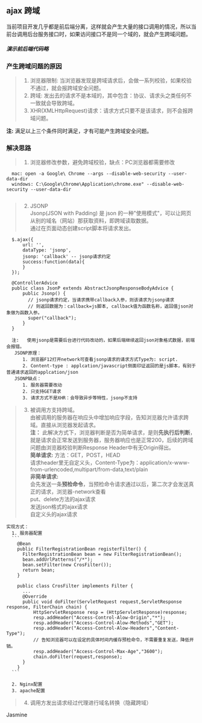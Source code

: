 ## ajax 跨域
当前项目开发几乎都是前后端分离，这样就会产生大量的接口调用的情况，所以当前台调用后台服务接口时，如果访问接口不是同一个域的，就会产生跨域问题。  

##### 演示前后端代码略  

### 产生跨域问题的原因    
>1. 浏览器限制: 当浏览器发现是跨域请求后，会做一系列校验，如果校验不通过，就会报跨域安全问题。  
>2. 跨域: 发出去的请求不是本域的，其中包含：协议、请求头之类任何不一致就会导致跨域。  
>3. XHR(XMLHttpRequest)请求：请求方式只要不是该请求，则不会报跨域问题。    

**注:**  满足以上三个条件同时满足，才有可能产生跨域安全问题。   

### 解决思路  
>1. 浏览器修改参数，避免跨域校验，缺点：PC浏览器都需要修改    
  ```  
    mac: open -a Google\ Chrome --args --disable-web-security --user-data-dir  
    windows: C:\Google\Chrome\Application\chrome.exe" --disable-web-security --user-data-dir  
    
 ```   
>2. JSONP  
Jsonp(JSON with Padding) 是 json 的一种"使用模式"，可以让网页从别的域名（网站）那获取资料，即跨域读取数据。  
通过在页面动态创建script脚本将请求发出。
```  
  $.ajax({
      url: '',
      dataType: 'jsonp',
      jsonp: 'callback' -- jsonp请求约定
      success:function(data){
      }
  });    
  
  @ControllerAdvice
  public class JsonP extends AbstractJsonpResponseBodyAdvice {
      public Jsonp() {
        // jsonp请求约定，当请求携带callback入参，则该请求为jsonp请求
        // 则返回数据为：callback=js脚本, callback值为函数名称，返回值json对象做为函数入参。
        super("callback");
      }
  }  
  
  注:   使用jsonp是需要后台进行代码改动的，如果后端继续返回json对象格式数据，前端会报错。  
   JSONP原理：  
      1. 浏览器F12打开network可查看jsonp请求的请求方式Type为: script.  
      2. Content-type : applcation/javascript侧面印证返回的是js脚本，有别于普通请求返回的applcation/json  
   JSONP缺点：
      1. 服务器需要改动  
      2. 只支持GET请求
      3. 请求方式不是XHR：会导致异步等特性，jsonp不支持 
```            
>3. 被调用方支持跨域。  
    由被调用的服务器在响应头中增加响应字段，告知浏览器允许请求跨域。直接从浏览器发起请求。  
    **注：** 此解决方式下，浏览器判断是否为简单请求，是则**先执行后判断**，就是请求会正常发送到服务器，服务器响应也是正常200，后续的跨域问题由浏览器校验判断Response Header中有无Origin得出。   
    **简单请求:** 
      方法：GET，POST，HEAD  
      请求header里无自定义头，Content-Type为：application/x-www-from-urlencoded,multipart/from-data,text/plain  
    **非简单请求:**  
      会先发送一条**预检命令**，当预检命令请求通过以后，第二次才会发送真正的请求，浏览器-network查看  
      put、delete方法的ajax请求  
      发送json格式的ajax请求  
      自定义头的ajax请求  
    
    
    实现方式：  
      1. 服务器配置    
      ```   
        @Bean  
        public FilterRegistrationBean registerFilter() {
          FilterRegistrationBean bean = new FilterRegistrationBean();
          bean.addUrlPatterns("/*");
          bean.setFilter(new CrosFilter());
          return bean;
        }
        
        public class CrosFilter implements Filter {
          ... 
          @Override
          public void doFilter(ServletRequest request,ServletResponse response, FilterChain chain) {
              HttpServletResponse resp = (HttpServletResponse)response;
              resp.addHeader("Access-Control-Alow-Origin","*");
              resp.addHeader("Access-Control-Alow-Methods","GET");
              resp.addHeader("Access-Control-Alow-Headers","Content-Type");
              // 告知浏览器可以在设定的具体时间内缓存预检命令，不需要重复发送，降低开销。
              resp.addHeader("Access-Control-Max-Age","3600");
              chain.doFilter(request,response);
          }
        }
      ```  
      
      2. Nginx配置  
      3. apache配置  
      
>4. 调用方发出请求经过代理进行域名转换（隐藏跨域）


Jasmine
